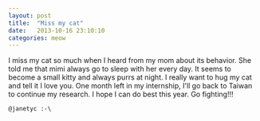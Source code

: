 ```yaml
---
layout: post
title:  "Miss my cat"
date:   2013-10-16 23:10:10
categories: meow
---
```

I miss my cat so much when I heard from my mom about its behavior. She told me that mimi always go to sleep with her every day. It seems to become a small kitty and always purrs at night. I really want to hug my cat and tell it I love you. One month left in my internship, I'll go back to Taiwan to continue my research. I hope I can do best this year. Go fighting!!!

`@janetyc :-\`

